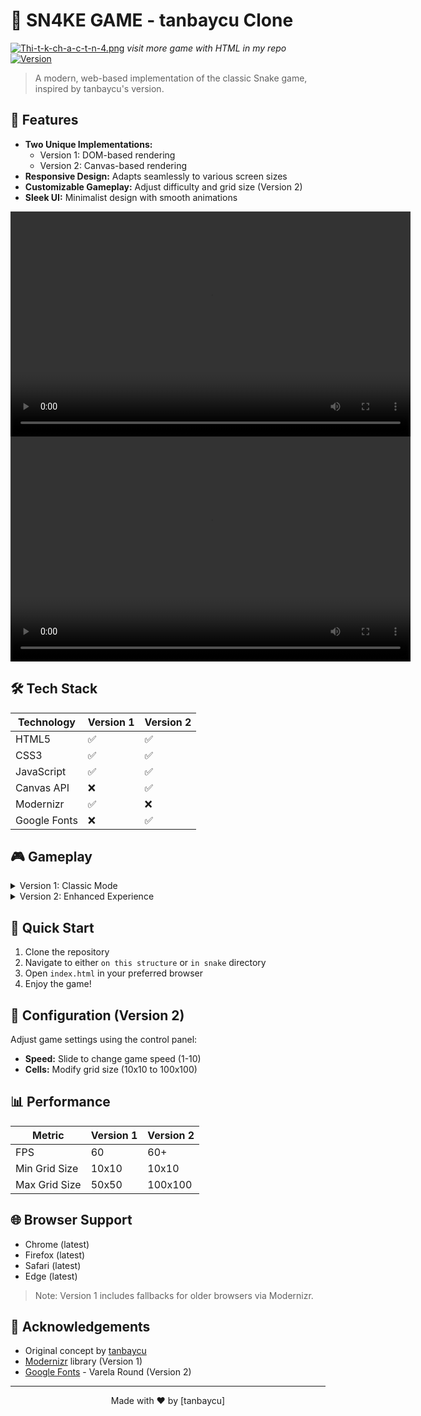 # 🐍 SN4KE GAME - tanbaycu Clone

[![Thi-t-k-ch-a-c-t-n-4.png](https://i.postimg.cc/R0N4FQdT/Thi-t-k-ch-a-c-t-n-4.png)](https://postimg.cc/rdXvZ4vd)
*visit more game with HTML in my repo*
[![Version](https://img.shields.io/badge/version-1.0.0-blue.svg)](https://semver.org)


> A modern, web-based implementation of the classic Snake game, inspired by tanbaycu's version.

## 🌟 Features

- **Two Unique Implementations:**
  - Version 1: DOM-based rendering
  - Version 2: Canvas-based rendering
- **Responsive Design:** Adapts seamlessly to various screen sizes
- **Customizable Gameplay:** Adjust difficulty and grid size (Version 2)
- **Sleek UI:** Minimalist design with smooth animations

<video width="640" height="360" controls>
  <source src="https://i.imgur.com/NEdPPKv.mp4" type="video/mp4">
  Your browser does not support the video tag.
</video>

<video width="640" height="360" controls>
  <source src="https://i.imgur.com/chZOGs6.mp4" type="video/mp4">
  Your browser does not support the video tag.
</video>

## 🛠️ Tech Stack

| Technology | Version 1 | Version 2 |
|------------|-----------|-----------|
| HTML5      | ✅        | ✅        |
| CSS3       | ✅        | ✅        |
| JavaScript | ✅        | ✅        |
| Canvas API | ❌        | ✅        |
| Modernizr  | ✅        | ❌        |
| Google Fonts | ❌      | ✅        |

## 🎮 Gameplay


<details>
<summary>Version 1: Classic Mode</summary>
<video width="640" height="360" controls>
  <source src="https://i.imgur.com/NEdPPKv.mp4" type="video/mp4">
  Your browser does not support the video tag.
</video>

- Simple, intuitive controls
- Progressively increasing difficulty
- Retro-style grid-based movement

</details>

<details>
<summary>Version 2: Enhanced Experience</summary>
<video width="640" height="360" controls>
  <source src="https://i.imgur.com/chZOGs6.mp4" type="video/mp4">
  Your browser does not support the video tag.
</video>


- Smooth, canvas-rendered graphics
- Customizable speed and grid size
- Pause and resume functionality

</details>

## 🚀 Quick Start

1. Clone the repository
2. Navigate to either `on this structure` or `in snake` directory
3. Open `index.html` in your preferred browser
4. Enjoy the game!

## 🔧 Configuration (Version 2)

Adjust game settings using the control panel:

- **Speed:** Slide to change game speed (1-10)
- **Cells:** Modify grid size (10x10 to 100x100)

## 📊 Performance

| Metric | Version 1 | Version 2 |
|--------|-----------|-----------|
| FPS    | 60        | 60+       |
| Min Grid Size | 10x10 | 10x10   |
| Max Grid Size | 50x50 | 100x100 |

## 🌐 Browser Support

- Chrome (latest)
- Firefox (latest)
- Safari (latest)
- Edge (latest)

> Note: Version 1 includes fallbacks for older browsers via Modernizr.



## 🙏 Acknowledgements

- Original concept by [tanbaycu](https://github.com/tanbaycu)
- [Modernizr](https://modernizr.com/) library (Version 1)
- [Google Fonts](https://fonts.google.com/) - Varela Round (Version 2)

---

<p align="center">
  Made with ❤️ by [tanbaycu]
</p>
